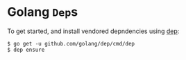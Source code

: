 # Golang `Dep`s

To get started, and install vendored depndencies using [dep](https://github.com/golang/dep):

```
$ go get -u github.com/golang/dep/cmd/dep
$ dep ensure
```
